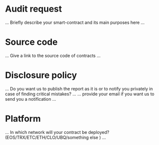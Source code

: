 # Audit request

... Briefly describe your smart-contract and its main purposes here ...

# Source code

... Give a link to the source code of contracts ...

# Disclosure policy

... Do you want us to publish the report as it is or to notify you privately in case of finding critical mistakes? ...
... provide your email if you want us to send you a notification ...

# Platform

... In which network will your contract be deployed? (EOS/TRX/ETC/ETH/CLO/UBQ/something else ) ...
